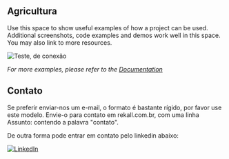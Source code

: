 ## Agricultura

Use this space to show useful examples of how a project can be used. Additional screenshots, code examples and demos work well in this space. You may also link to more resources.

![Teste, de conex&atilde;o](assets/images/hero/agro.jpg)

_For more examples, please refer to the [Documentation](https://example.com)_

<!-- CONTATO -->
## Contato

Se preferir enviar-nos um e-mail, o formato &eacute; bastante r&iacute;gido, por favor use este modelo. Envie-o para contato em rekall.com.br, com uma linha Assunto: contendo a palavra "contato".

De outra forma pode entrar em contato pelo linkedin abaixo:

[![LinkedIn][linkedin-shield]][linkedin-url]

<!-- MARKDOWN LINKS & IMAGES -->
[Bootstrap.com]: https://img.shields.io/badge/Bootstrap-563D7C?style=for-the-badge&logo=bootstrap&logoColor=white
[Bootstrap-url]: https://getbootstrap.com
[JQuery.com]: https://img.shields.io/badge/jQuery-0769AD?style=for-the-badge&logo=jquery&logoColor=white
[JQuery-url]: https://jquery.com
[linkedin-shield]: https://img.shields.io/badge/-LinkedIn-black.svg?style=for-the-badge&logo=linkedin&colorB=555
[linkedin-url]: https://www.linkedin.com/in/d-a-oliveira-filho/
<!-- https://www.markdownguide.org/basic-syntax/#reference-style-links -->

